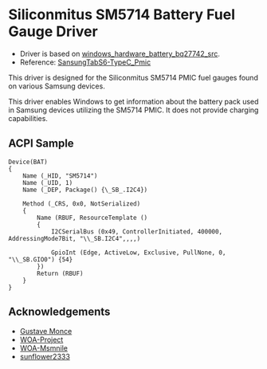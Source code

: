 # Siliconmitus SM5714 Battery Fuel Gauge Driver

- Driver is based on [windows_hardware_battery_bq27742_src](https://github.com/WOA-Project/windows_hardware_battery_bq27742_src).
- Reference: [SansungTabS6-TypeC_Pmic](https://github.com/Project-Aloha/SansungTabS6-TypeC_Pmic)

This driver is designed for the Siliconmitus SM5714 PMIC fuel gauges found on various Samsung devices. 

This driver enables Windows to get information about the battery pack used in Samsung devices utilizing the SM5714 PMIC. It does not provide charging capabilities.

## ACPI Sample

```asl
Device(BAT)
{
    Name (_HID, "SM5714")
    Name (_UID, 1)
    Name (_DEP, Package() {\_SB_.I2C4})

    Method (_CRS, 0x0, NotSerialized)
    {
        Name (RBUF, ResourceTemplate ()
        {
            I2CSerialBus (0x49, ControllerInitiated, 400000, AddressingMode7Bit, "\\_SB.I2C4",,,,)

            GpioInt (Edge, ActiveLow, Exclusive, PullNone, 0, "\\_SB.GIO0") {54}
        })
        Return (RBUF)
    }
}
```
## Acknowledgements
* [Gustave Monce](https://github.com/gus33000)
* [WOA-Project](https://github.com/WOA-Project)
* [WOA-Msmnile](https://github.com/woa-msmnile)
* [sunflower2333](https://github.com/sunflower2333)
